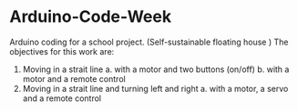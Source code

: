 # Arduino-Code-Week
Arduino coding for a school project. (Self-sustainable floating house )
The objectives for this work are:
1. Moving in a strait line
a. with a motor and two buttons (on/off)
b. with a motor and a remote control
2. Moving in a strait line and turning left and right
a. with a motor, a servo and a remote control
